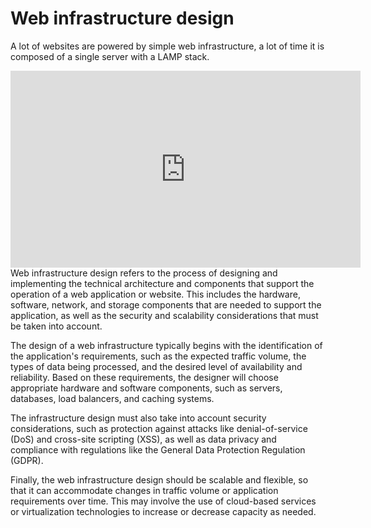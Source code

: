 <h1>Web infrastructure design</h1>
<p>A lot of websites are powered by simple web infrastructure, a lot of time it is composed of a single server with a LAMP stack.</p>
<iframe width="560" height="315" src="https://www.youtube.com/embed/lQNEW76KdYg" title="web infrastructure" frameborder="0" allow="accelerometer; autoplay; clipboard-write; encrypted-media; gyroscope; picture-in-picture; web-share" allowfullscreen></iframe>
Web infrastructure design refers to the process of designing and implementing the technical architecture and components that support the operation of a web application or website. This includes the hardware, software, network, and storage components that are needed to support the application, as well as the security and scalability considerations that must be taken into account.

The design of a web infrastructure typically begins with the identification of the application's requirements, such as the expected traffic volume, the types of data being processed, and the desired level of availability and reliability. Based on these requirements, the designer will choose appropriate hardware and software components, such as servers, databases, load balancers, and caching systems.

The infrastructure design must also take into account security considerations, such as protection against attacks like denial-of-service (DoS) and cross-site scripting (XSS), as well as data privacy and compliance with regulations like the General Data Protection Regulation (GDPR).

Finally, the web infrastructure design should be scalable and flexible, so that it can accommodate changes in traffic volume or application requirements over time. This may involve the use of cloud-based services or virtualization technologies to increase or decrease capacity as needed.
